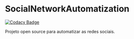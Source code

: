 # SocialNetworkAutomatization

[![Codacy Badge](https://api.codacy.com/project/badge/Grade/b09eee137bca4e49874a895409779457)](https://www.codacy.com/app/leticiabernardo/SocialNetworkAutomatization?utm_source=github.com&amp;utm_medium=referral&amp;utm_content=leticiabernardo/SocialNetworkAutomatization&amp;utm_campaign=Badge_Grade)

Projeto open source para automatizar as redes sociais.
